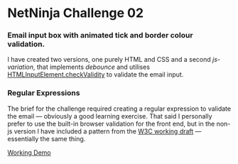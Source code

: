 # NetNinja Challenge 02

### Email input box with animated tick and border colour validation.

I have created two versions, one purely HTML and CSS and a second *js-variation*, that implements *debounce* and utilises [HTMLInputElement.checkValidity](https://developer.mozilla.org/en-US/docs/Web/API/HTMLInputElement/checkValidity) to validate the email input.

### Regular Expressions
The brief for the challenge required creating a regular expression to validate the email — obviously a good learning exercise. That said I personally prefer to use the built-in browser validation for the front end, but in the non-js version I have included a pattern from the [W3C working draft](https://www.w3.org/TR/2012/WD-html-markup-20120329/input.email.html) — essentially the same thing.

[Working Demo](https://rpgdigital.co.uk/net-ninja/challenges/02-live-input-feedback/)
